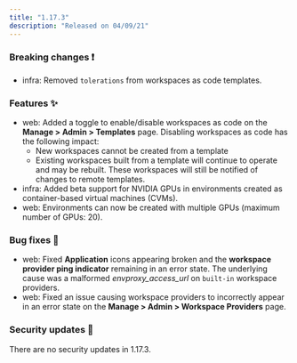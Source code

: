 ```yaml
---
title: "1.17.3"
description: "Released on 04/09/21"
---
```


### Breaking changes ❗

- infra: Removed `tolerations` from workspaces as code templates.

### Features ✨

- web: Added a toggle to enable/disable workspaces as code on the **Manage >
  Admin > Templates** page. Disabling workspaces as code has the following
  impact:
  - New workspaces cannot be created from a template
  - Existing workspaces built from a template will continue to operate and may
    be rebuilt. These workspaces will still be notified of changes to remote
    templates.
- infra: Added beta support for NVIDIA GPUs in environments created as
  container-based virtual machines (CVMs).
- web: Environments can now be created with multiple GPUs (maximum number of
  GPUs: 20).

### Bug fixes 🐛

- web: Fixed **Application** icons appearing broken and the **workspace provider
  ping indicator** remaining in an error state. The underlying cause was a
  malformed _envproxy_access_url_ on `built-in` workspace providers.
- web: Fixed an issue causing workspace providers to incorrectly appear in an
  error state on the **Manage > Admin > Workspace Providers** page.

### Security updates 🔐

There are no security updates in 1.17.3.
